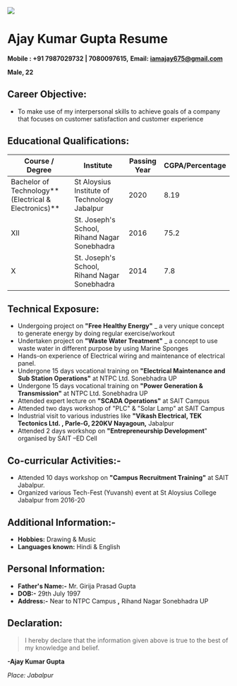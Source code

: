 ![](RackMultipart20201017-4-192sx74_html_c288f075c9d80798.jpg)

# Ajay Kumar Gupta Resume

**Mobile : +91 7987029732 | 7080097615,**
**Email: [iamajay675@gmail.com](mailto:iamajay675@gmail.com)**

**Male, 22**

## Career Objective:

- To make use of my interpersonal skills to achieve goals of a company that focuses on customer satisfaction and customer experience

## Educational Qualifications:

|**Course / Degree**|**Institute**|**Passing Year**|**CGPA/Percentage**|
|---|---|---|---|
|Bachelor of Technology**(Electrical &amp; Electronics)** | St Aloysius Institute of Technology Jabalpur | 2020 | 8.19 |
| XII | St. Joseph&#39;s School, Rihand Nagar Sonebhadra | 2016 | 75.2 |
| X | St. Joseph&#39;s School, Rihand Nagar Sonebhadra | 2014 | 7.8 |

## Technical Exposure:

- Undergoing project on **&quot;Free Healthy Energy&quot;** \_ a very unique concept to generate energy by doing regular exercise/workout
- Undertaken project on **&quot;Waste Water Treatment&quot;** \_ a concept to use waste water in different purpose by using Marine Sponges
- Hands-on experience of Electrical wiring and maintenance of electrical panel.
- Undergone 15 days vocational training on **&quot;Electrical Maintenance and Sub Station Operations&quot;** at NTPC Ltd. Sonebhadra UP
- Undergone 15 days vocational training on **&quot;Power Generation &amp; Transmission&quot;** at NTPC Ltd. Sonebhadra UP
- Attended expert lecture on **&quot;SCADA Operations&quot;** at SAIT Campus
- Attended two days workshop of &quot;PLC&quot; &amp; &quot;Solar Lamp&quot; at SAIT Campus
- Industrial visit to various industries like **&quot;Vikash Electrical, TEK Tectonics Ltd. , Parle-G, 220KV Nayagoun,** Jabalpur
- Attended 2 days workshop on **&quot;Entrepreneurship Development**&quot; organised by SAIT –ED Cell

## Co-curricular Activities:-

- Attended 10 days workshop on **&quot;Campus Recruitment Training&quot;** at SAIT Jabalpur.
- Organized various Tech-Fest (Yuvansh) event at St Aloysius College Jabalpur from 2016-20

## Additional Information:-

- **Hobbies:** Drawing &amp; Music
- **Languages known:** Hindi &amp; English

## Personal Information:

- **Father&#39;s Name:-** Mr. Girija Prasad Gupta
- **DOB:-** 29th July 1997
- **Address:-** Near to NTPC Campus **,** Rihand Nagar Sonebhadra UP

## Declaration:

> I hereby declare that the information given above is true to the best of my knowledge and belief.

**-Ajay Kumar Gupta**

*Place: Jabalpur*